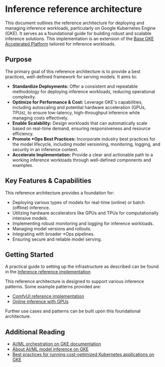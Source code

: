 # Inference reference architecture

This document outlines the reference architecture for deploying and managing
inference workloads, particularly on Google Kubernetes Engine (GKE). It serves
as a foundational guide for building robust and scalable inference solutions.
This implementation is an extension of the
[Base GKE Accelerated Platform](/platforms/gke/base/README.md) tailored for
inference workloads.

## Purpose

The primary goal of this reference architecture is to provide a best practices,
well-defined framework for serving models. It aims to:

- **Standardize Deployments:** Offer a consistent and repeatable methodology for
  deploying inference workloads, reducing operational complexity.
- **Optimize for Performance & Cost:** Leverage GKE's capabilities, including
  autoscaling and potential hardware acceleration (GPUs, TPUs), to ensure
  low-latency, high-throughput inference while managing costs effectively.
- **Enable Scalability:** Design workloads that can automatically scale based on
  real-time demand, ensuring responsiveness and resource efficiency.
- **Promote \*Ops Best Practices:** Incorporate industry best practices for the
  model lifecycle, including model versioning, monitoring, logging, and security
  in an inference context.
- **Accelerate Implementation:** Provide a clear and actionable path to a
  working inference workloads through well-defined components and examples.

## Key Features & Capabilities

This reference architecture provides a foundation for:

- Deploying various types of models for real-time (online) or batch (offline)
  inference.
- Utilizing hardware accelerators like GPUs and TPUs for computationally
  intensive models.
- Implementing robust monitoring and logging for inference workloads.
- Managing model versions and rollouts.
- Integrating with broader \*Ops pipelines.
- Ensuring secure and reliable model serving.

## Getting Started

A practical guide to setting up the infrastructure as described can be found in
the
[Inference reference implementation](/platforms/gke/base/use-cases/inference-ref-arch/terraform/README.md)

This reference architecture is designed to support various inference patterns.
Some example patterns provided are:

- [ComfyUI reference implementation](platforms/gke/base/use-cases/inference-ref-arch/examples/comfyui/README.md)
- [Online inference with GPUs](/platforms/gke/base/use-cases/inference-ref-arch/examples/online-inference-gpu/README.md)

Further use cases and patterns can be built upon this foundational architecture.

## Additional Reading

- [AI/ML orchestration on GKE documentation](https://cloud.google.com/kubernetes-engine/docs/integrations/ai-infra)
- [About AI/ML model inference on GKE](https://cloud.google.com/kubernetes-engine/docs/concepts/machine-learning/inference)
- [Best practices for running cost-optimized Kubernetes applications on GKE](https://cloud.google.com/architecture/best-practices-for-running-cost-effective-kubernetes-applications-on-gke)
